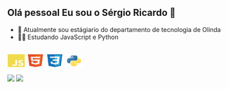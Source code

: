 ## Olá pessoal Eu sou o Sérgio Ricardo 👋
- 🔭 Atualmente sou estágiario do departamento de tecnologia de Olinda
- 👩‍💻 Estudando JavaScript e Python
  

<div style="display: inline_block"><br>
  <img align="center" alt="Sérgio-Js" height="30" width="40" src="https://raw.githubusercontent.com/devicons/devicon/master/icons/javascript/javascript-plain.svg">
  <img align="center" alt="Sérgio-HTML" height="30" width="40" src="https://raw.githubusercontent.com/devicons/devicon/master/icons/html5/html5-original.svg">
  <img align="center" alt="Sérgio-CSS" height="30" width="40" src="https://raw.githubusercontent.com/devicons/devicon/master/icons/css3/css3-original.svg">
  <img align="center" alt="Sérgio-Python" height="30" width="40" src="https://raw.githubusercontent.com/devicons/devicon/master/icons/python/python-original.svg">
  
</div>


<div style="display: inline_block"><br>
   <a href="https://www.linkedin.com/in/s%C3%A9rgio-ricardo-0857a8256" target="_blank"><img src="https://img.shields.io/badge/-LinkedIn-%230077B5?style=for-the-badge&logo=linkedin&logoColor=white" target="_blank"></a> 
   <a href="https://mail.google.com/mail/u/0/?ogbl#inbox?compose=CllgCJlLWnbTfBxsFXdjZLrCPlCmDhZpXclKwvvDWMBspfddLgsfppmkwpddqwsqxkMknzBsbSV"><img src="https://img.shields.io/badge/-Gmail-%23333?style=for-the-badge&logo=gmail&logoColor=white" target="_blank"></a>
</div>


